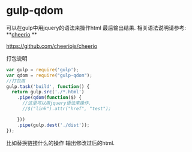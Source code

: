 gulp-qdom
===============

可以在gulp中用jquery的语法来操作html 最后输出结果.
相关语法说明请参考:
**<a href="https://github.com/cheeriojs/cheerio">cheerio</a> **

https://github.com/cheeriojs/cheerio

打包说明
```js
var gulp = require('gulp');
var qdom = require("gulp-qdom");
//打包用    
gulp.task('build', function() {
  return gulp.src('./*.html')
    .pipe(qdom(function($) {
      //这里可以用jquery语法来操作.
      //$("link").attr("href", "test");

    }))
    .pipe(gulp.dest('./dist'));
});
```

比如替换链接什么的操作 输出修改过后的html.